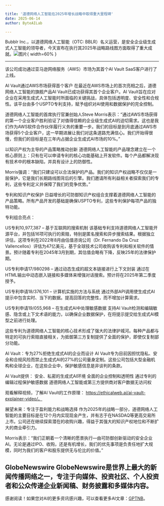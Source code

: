 ```yaml
---

title: '道德网络人工智能在2025年增长战略中取得重大里程碑'
date: 2025-06-14
author: ByteAILab

---
```


Bubblr Inc.，以道德网络人工智能（OTC: BBLR）名义运营，是安全企业级生成式人工智能的领导者，今天宣布在执行其2025年战略路线图方面取得了重大成就。![图片](https://ai-techpark.com/wp-content/uploads/Ethical-Web.jpg){ width=60% }

---
该公司成功通过亚马逊网络服务（AWS）市场为其首个AI Vault SaaS客户进行了上线。

AI Vault通过AWS市场获得首个客户
在最近在AWS市场上的首次亮相之后，道德网络人工智能的旗舰产品AI Vault已成功获得其首个企业客户。AI Vault旨在应对企业在采用生成式人工智能时所面临的关键挑战，具体包括透明度、安全性和合规性。该平台由多个USPTO专利支持，赋予组织对AI使用和数据保护的完全控制。

道德网络人工智能的首席执行官兼创始人Steve Morris表示：“通过AWS市场获得的第一个企业客户胜利验证了对值得信赖的企业级生成式AI的迫切需求。这也是我们作为AWS软件合作伙伴履行义务的重要一步。我们的目标是到月底通过AWS市场获得5个企业客户，这一早期进展让我们对这条道路充满信心。我们开始得很慢，但我们的目标是在三年内占据企业生成式AI市场的10%。”

以知识产权为主导的产品策略推动创新
道德网络人工智能的产品理念建立在一个核心原则上：只有在可以申请专利的核心功能基础上开发软件。每个产品都解决现有技术中的根本缺陷，并具有设计上的防御性。

Morris强调：“我们只建设可以合法保护的产品。我们的知识产权战略不仅仅是一层保护，它是我们长期路线图背后的引擎。我们邀请所有利益相关者探索我们的专利，这些专利定义并保障了我们的竞争优势。”

专利和知识产权保护
日益增长的可防御知识产权组合支撑着道德网络人工智能的产品策略。所有产品开发的基础是确保USPTO专利，这些专利保护每项产品的独特功能。

专利组合亮点：

US专利10,977,387 – 基于互联网的搜索机制
该基础专利支持道德网络人工智能开源平台，并包括16项可执行的索赔，特别是匿名搜索和异步搜索结果。根据独立评估，这项专利在2022年8月由估值咨询公司（Dr. Fernando Da Cruz Vallencellos）评估为47亿美元，基于全球技术公司收购该专利和相关软件的情景。预计随着专利在2045年3月到期，其估值会略有下降，反映25年的法律保护期。

US专利申请17/980298 – 通过动态生成的超文本链接进行上下文封装
通过在HTML输出中动态嵌入链接和多媒体来增强对话搜索。预计将在2025年第二季度授予。

US专利申请18/376,101 – 计算机实施的方法与系统
通过外部API调用使生成式AI提示中包含实时、当下的数据。提高回答的完整性，而不增加计算需求。

US专利申请19/055,968 – 在生成式AI中处理敏感数据
支持AI Vault检测和编辑敏感、隐含或上下文术语的能力，以确保企业数据保护，在将提示提交给生成式AI模型之前进行处理。

这些专利为道德网络人工智能的核心技术形成了强大的法律护城河。每种产品都与特定的可执行索赔直接相关，为抵御第三方复制提供了全面的保护，即使仅复制部分功能。

AI Vault：专为27%拒绝生成式AI的企业而设计
AI Vault专为目前因担忧隐私、安全和合规风险而禁止生成式AI的27%的公司量身定制。这些公司包括大型金融机构和全球企业，在这些企业中，保护敏感信息是非谈判的条款。

AI Vault提供：
安全、私密的生成式AI环境
全面的企业控制和透明性
通过专利的编辑过程保护敏感数据
道德网络人工智能或第三方提供商对客户数据无访问权

观看解释视频，了解AI Vault的工作原理： https://ethicalweb.ai/ai-vault-explainer-video/。

展望未来：专注于盈利能力和战略选择
作为2025年的战略一部分，道德网络人工智能的主要目标是在12个月内实现现金产生，并有志于在NASDAQ等更高交易所上市。公司还在继续探索潜在的收购兴趣，得益于其强大的知识产权地位和不断扩大的商业牵引力。

Morris表示：“我们正朝着一个清晰的愿景执行—由可防御创新驱动的安全企业AI。无论是通过IPO、收购，还是有机增长，我们的优先事项是负责任地扩大规模，同时为我们的客户和股东提供无与伦比的价值。”

GlobeNewswire
GlobeNewswire是世界上最大的新闻传播网络之一，专注于向媒体、投资社区、个人投资者和公众传递企业新闻稿、财务披露和多媒体内容。
---
感谢阅读！如果您对AI的更多资讯感兴趣，可以查看更多AI文章：[GPTNB](https://gptnb.com)。